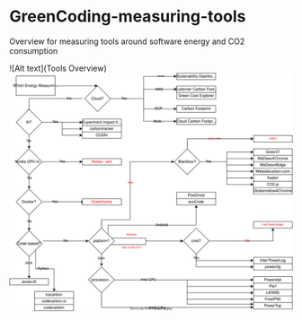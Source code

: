 # GreenCoding-measuring-tools
Overview for measuring tools around software energy and CO2 consumption

![Alt text](Tools Overview)
<img src="./20221205_Tools.drawio.svg">
